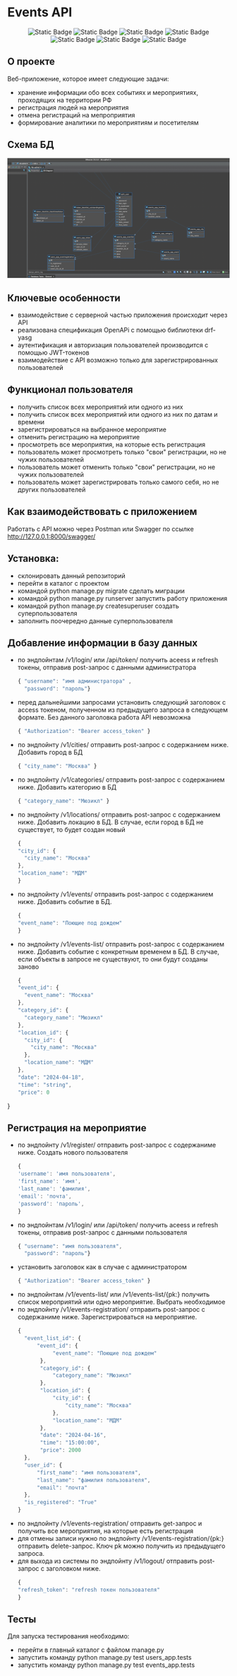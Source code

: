 # Events API 

<p align="center">
  <img alt="Static Badge" src="https://img.shields.io/badge/Python-3.11-blue">
  <img alt="Static Badge" src="https://img.shields.io/badge/Django-4.2.7-green">
  <img alt="Static Badge" src="https://img.shields.io/badge/DRF-3.15.1-purple">
  <img alt="Static Badge" src="https://img.shields.io/badge/SQLite-brown">
  <img alt="Static Badge" src="https://img.shields.io/badge/JWT-red">
  <img alt="Static Badge" src="https://img.shields.io/badge/OpenAPI-green">
  <img alt="Static Badge" src="https://img.shields.io/badge/Swagger-DAAB29">
</p>

## О проекте
Веб-приложение, которое имеет следующие задачи:
- хранение информации обо всех событиях и мероприятиях, проходящих на территории РФ
- регистрация людей на мероприятия
- отмена регистраций на мепроприятия
- формирование аналитики по мероприятиям и посетителям

## Схема БД
<p align="center">
  <img src="db_diagram.png"/>
</p>

## Ключевые особенности
- взаимодействие с серверной частью приложения происходит через API
- реализована спецификация OpenAPi с помощью библиотеки drf-yasg
- аутентификация и авторизация пользователей производится с помощью JWT-токенов
- взаимодействие с API возможно только для зарегистрированных пользователей

## Функционал пользователя
- получить список всех мероприятий или одного из них
- получить список всех мероприятий или одного из них по датам и времени
- зарегистрироваться на выбранное мероприятие
- отменить регистрацию на мероприятие
- просмотреть все мероприятия, на которые есть регистрация
- пользователь может просмотреть только "свои" регистрации, но не чужих пользователей
- пользователь может отменить только "свои" регистрации, но не чужих пользователей
- пользователь может зарегистрировать только самого себя, но не других пользователей

## Как взаимодействовать с приложением
Работать с API можно через Postman или Swagger по ссылке http://127.0.0.1:8000/swagger/

## Установка:

- склонировать данный репозиторий
- перейти в каталог с проектом
- командой python manage.py migrate сделать миграции
- командой python manage.py runserver запустить работу приложения
- командой python manage.py createsuperuser создать суперпользователя
- заполнить поочередно данные суперпользователя

## Добавление информации в базу данных
- по эндпойнтам /v1/login/ или /api/token/ получить aceess и refresh токены, отправив post-запрос с данными администратора
  ```javascript
  { "username": "имя администратора" ,
    "password": "пароль"}
  ```
- перед дальнейшими запросами установить следующий заголовок с access токеном, полученном из предыдущего запроса в следующем формате. Без данного заголовка работа API невозможна
  ```javascript
  { "Authorization": "Bearer access_token" }
  ```
- по эндпойнту /v1/cities/ отправить post-запрос с содержанием ниже. Добавить город в БД
  ```javascript
  { "city_name": "Москва" }
  ```
- по эндпойнту /v1/categories/ отправить post-запрос с содержанием ниже. Добавить категорию в БД
  ```javascript
  { "category_name": "Мюзикл" }
  ```
- по эндпойнту /v1/locations/ отправить post-запрос с содержанием ниже. Добавить локацию в БД. В случае, если город в БД не существует, то будет создан новый
  ```javascript
  {
  "city_id": {
    "city_name": "Москва"
  },
  "location_name": "МДМ"
  }
  ```
- по эндпойнту /v1/events/ отправить post-запрос с содержанием ниже. Добавить событие в БД.
  ```javascript
  {
  "event_name": "Поющие под дождем"
  }
  ```
- по эндпойнту /v1/events-list/ отправить post-запрос с содержанием ниже. Добавить событие с конкретным временем в БД. В случае, если объекты в запросе не существуют, то они будут созданы заново
  ```javascript
  {
  "event_id": {
    "event_name": "Москва"
  },
  "category_id": {
    "category_name": "Мюзикл"
  },
  "location_id": {
    "city_id": {
      "city_name": "Москва"
    },
    "location_name": "МДМ"
  },
  "date": "2024-04-18",
  "time": "string",
  "price": 0
  ```
}


## Регистрация на мероприятие
- по эндпойнту /v1/register/ отправить post-запрос с содержаниме ниже. Создать нового пользователя
  ```javascript
  {
  'username': 'имя пользователя',
  'first_name': 'имя',
  'last_name': 'фамилия',
  'email': 'почта',
  'password': 'пароль',
  }
  ```
- по эндпойнтам /v1/login/ или /api/token/ получить aceess и refresh токены, отправив post-запрос с данными пользователя
  ```javascript
  { "username": "имя пользователя",
    "password": "пароль"}
  
- установить заголовок как в случае с администратором
  ```javascript
  { "Authorization": "Bearer access_token" }
  ```
- по эндпойнтам /v1/events-list/ или /v1/events-list/{pk:} получить список мероприятий или одно мероприятие. Выбрать необходимое
- по эндпойнту /v1/events-registration/ отправить post-запрос с содержаниме ниже. Зарегистрироваться на мероприятие. 
  ```javascript
  {
    "event_list_id": {
        "event_id": {
             "event_name": "Поющие под дождем"
         },
         "category_id": {
             "category_name": "Мюзикл"
         },
         "location_id": {
             "city_id": {
                 "city_name": "Москва"
             },
             "location_name": "МДМ"
         },
         "date": "2024-04-16",
         "time": "15:00:00",
         "price": 2000
    },
    "user_id": {
        "first_name": "имя пользователя",
        "last_name": "фамилия пользователя",
        "email": "почта"
    },
    "is_registered": "True"
  }
  ```
- по эндпойнту /v1/events-registration/ отправить get-запрос и получить все мероприятия, на которые есть регистрация
- для отмены записи нужно по эндпойнту /v1/events-registration/{pk:} отправить delete-запрос. Ключ pk можно получить из предыдущего запроса.
- для выхода из системы по эндпойнту /v1/logout/ отправить post-запрос с заголовком ниже.
  ```javascript
  {
  "refresh_token": "refresh токен пользователя"
  }
  ```

## Тесты
Для запуска тестирования необходимо:
- перейти в главный каталог с файлом manage.py
- запустить команду python manage.py test users_app.tests
- запустить команду python manage.py test events_app.tests
